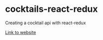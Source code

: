 # cocktails-react-redux
Creating a cocktail api with react-redux    

[Link to website](http://cocktail-redux-react-cissy.surge.sh)
